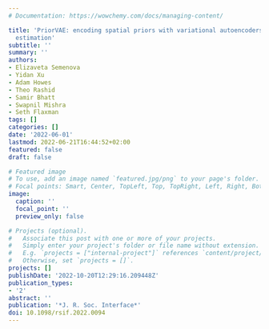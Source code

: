 ```yaml
---
# Documentation: https://wowchemy.com/docs/managing-content/

title: 'PriorVAE: encoding spatial priors with variational autoencoders for small-area
  estimation'
subtitle: ''
summary: ''
authors:
- Elizaveta Semenova
- Yidan Xu
- Adam Howes
- Theo Rashid
- Samir Bhatt
- Swapnil Mishra
- Seth Flaxman
tags: []
categories: []
date: '2022-06-01'
lastmod: 2022-06-21T16:44:52+02:00
featured: false
draft: false

# Featured image
# To use, add an image named `featured.jpg/png` to your page's folder.
# Focal points: Smart, Center, TopLeft, Top, TopRight, Left, Right, BottomLeft, Bottom, BottomRight.
image:
  caption: ''
  focal_point: ''
  preview_only: false

# Projects (optional).
#   Associate this post with one or more of your projects.
#   Simply enter your project's folder or file name without extension.
#   E.g. `projects = ["internal-project"]` references `content/project/deep-learning/index.md`.
#   Otherwise, set `projects = []`.
projects: []
publishDate: '2022-10-20T12:29:16.209448Z'
publication_types:
- '2'
abstract: ''
publication: '*J. R. Soc. Interface*'
doi: 10.1098/rsif.2022.0094
---
```

